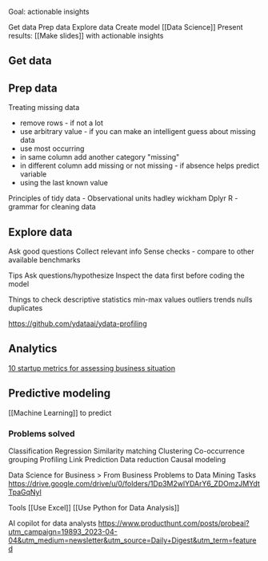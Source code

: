 Goal: actionable insights

Get data
Prep data
Explore data
Create model [[Data Science]]
Present results: [[Make slides]] with actionable insights

## Get data

## Prep data
Treating missing data
- remove rows - if not a lot
- use arbitrary value - if you can make an intelligent guess about missing data
- use most occurring
- in same column add another category "missing"
- in different column add missing or not missing - if absence helps predict variable
- using the last known value

Principles of tidy data - Observational units
hadley wickham
Dplyr R - grammar for cleaning data

## Explore data
Ask good questions
Collect relevant info
Sense checks - compare to other available benchmarks

Tips
Ask questions/hypothesize
Inspect the data first before coding the model

Things to check
descriptive statistics
min-max values
outliers
trends
nulls
duplicates

https://github.com/ydataai/ydata-profiling


## Analytics
[10 startup metrics for assessing business situation  ](https://www.linkedin.com/posts/a-banks_10-startup-metrics-every-business-owner-must-ugcPost-7022206726217072640-3z-X?utm_source=share&utm_medium=member_android)

## Predictive modeling
[[Machine Learning]] to predict

### Problems solved
Classification
Regression
Similarity matching
Clustering
Co-occurrence grouping
Profiling
Link Prediction
Data reduction
Causal modeling

Data Science for Business > From Business Problems to Data Mining Tasks
https://drive.google.com/drive/u/0/folders/1Dp3M2wlYDArY6_ZDOmzJMYdtTpaGqNyl


Tools
[[Use Excel]]
[[Use Python for Data Analysis]]

AI copilot for data analysts
https://www.producthunt.com/posts/probeai?utm_campaign=19893_2023-04-04&utm_medium=newsletter&utm_source=Daily+Digest&utm_term=featured

